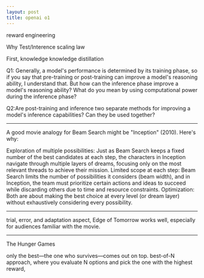 ```yaml
---
layout: post
title: openai o1
---
```



reward engineering

Why Test/Interence scaling law

First, knowledge knowledge distillation

Q1: Generally, a model's performance is determined by its training phase, so if you say that pre-training or post-training can improve a model's reasoning ability, I understand that. But how can the inference phase improve a model's reasoning ability? What do you mean by using computational power during the inference phase?

Q2:Are post-training and inference two separate methods for improving a model's inference capabilities? Can they be used together?



----------
A good movie analogy for Beam Search might be "Inception" (2010). Here's why:


Exploration of multiple possibilities: Just as Beam Search keeps a fixed number of the best candidates at each step, the characters in Inception navigate through multiple layers of dreams, focusing only on the most relevant threads to achieve their mission.
Limited scope at each step: Beam Search limits the number of possibilities it considers (beam width), and in Inception, the team must prioritize certain actions and ideas to succeed while discarding others due to time and resource constraints.
Optimization: Both are about making the best choice at every level (or dream layer) without exhaustively considering every possibility.

---

trial, error, and adaptation aspect, Edge of Tomorrow works well, especially for audiences familiar with the movie.

-------
The Hunger Games

only the best—the one who survives—comes out on top.
best-of-N approach, where you evaluate N options and pick the one with the highest reward,